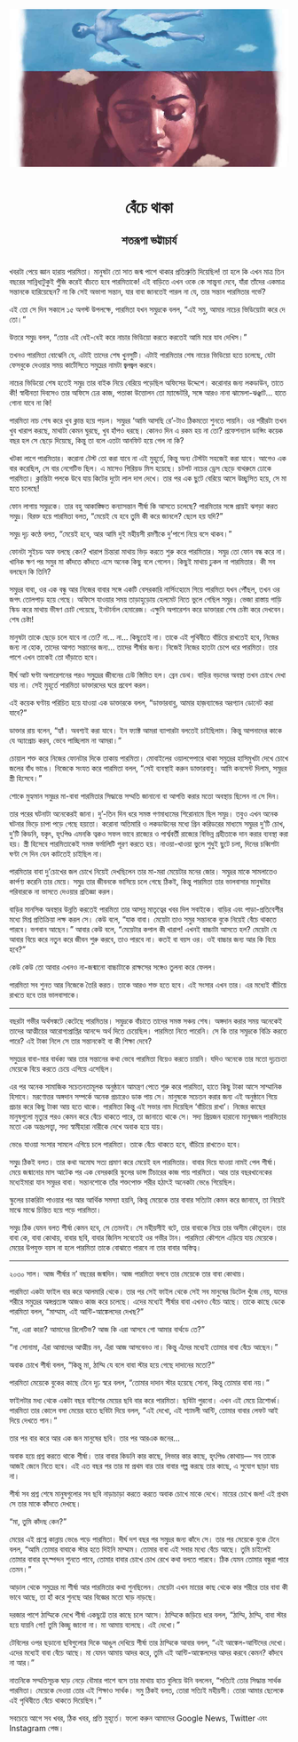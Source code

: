 <div align=center> <img src="../../metadata/images/rabibasariya/বেঁচে-থাকা-শতরূপা-ভট্টাচার্য.jpg" align="center"></div><br><h1 align=center>বেঁচে থাকা</h1>
<h2 align=center>শতরূপা ভট্টাচার্য</h2><br>খবরটা পেয়ে জ্ঞান হারায় পারমিতা। মানুষটা তো সাত জন্ম পাশে থাকার প্রতিশ্রুতি দিয়েছিল! তা হলে কি এখন মাত্র তিন বছরের সান্নিধ্যটুকুই পুঁজি করেই বাঁচতে হবে পারমিতাকে! এই বাড়িতে এখন ওকে কে সান্ত্বনা দেবে, যাঁরা তাঁদের একমাত্র সন্তানকে হারিয়েছেন? না কি সেই অভাগা সন্তান, যার বাবা জানতেই পারল না যে, তার সন্তান পারমিতার গর্ভে?

এই তো সে দিন সকালে ১৫ অগস্ট উপলক্ষে, পারমিতা যখন সমুদ্রকে বলল, “এই সমু, আমার নাচের ভিডিয়োটা করে দে তো।”

উত্তরে সমুদ্র বলল, “তোর এই ধেই-ধেই করে নাচার ভিডিয়ো করতে করতেই আমি মরে যাব দেখিস।”

তখনও পারমিতা বোঝেনি যে, এটাই তাদের শেষ খুনসুটি। এটাই পারমিতার শেষ নাচের ভিডিয়ো হতে চলেছে, যেটা ফেসবুকে দেওয়ার সময় কার্টেসিতে সমুদ্রের নামটা জ্বলজ্বল করবে।

নাচের ভিডিয়ো শেষ হতেই সমুদ্র তার বাইক নিয়ে বেরিয়ে পড়েছিল অফিসের উদ্দেশে। করোনার জন্য লকডাউন, তাতে কী! স্বাধীনতা দিবসেও তার অফিসে ঢের কাজ, পতাকা উত্তোলন তো ম্যান্ডেটরি, সঙ্গে আরও নানা ঝামেলা-ঝঞ্ঝাট… হাতে গোনা যাবে না কি!

পারমিতা নাচ শেষ করে খুব ক্লান্ত হয়ে পড়ল। সমুদ্রর ‘আমি আসছি রে’-টাও ঠিকমতো শুনতে পায়নি। ওর শরীরটা তখন খুব খারাপ করছে, মাথাটা কেমন ঘুরছে, খুব হাঁপও ধরছে। কোনও দিন এ রকম হয় না তো? প্রফেশন্যাল ডান্সিং কয়েক বছর হল সে ছেড়ে দিয়েছে, কিন্তু তা বলে এতটা আনফিট হয়ে গেল না কি?

খটকা লাগে পারমিতার। করোনা টেস্ট তো করা যাবে না এই মুহূর্তে, কিন্তু অন্য টেস্টটা সহজেই করা যাবে। আগেও এক বার করেছিল, সে বার নেগেটিভ ছিল। এ মাসেও পিরিয়ড মিস হয়েছে। চটপট নাচের ড্রেস ছেড়ে বাথরুমে ঢোকে পারমিতা। ক্লান্তিটা পলকে উবে যায় কিটের দুটো লাল দাগ দেখে। তার পর এক ছুটে বেরিয়ে আসে উচ্ছ্বসিত হয়ে, সে মা হতে চলেছে!

ফোন লাগায় সমুদ্রকে। তার বহু আকাঙ্ক্ষিত কন্যাসন্তান শীর্ষা কি আসতে চলেছে? পারমিতার সঙ্গে প্রায়ই ঝগড়া করত সমুদ্র। বিরক্ত হয়ে পারমিতা বলত, “মেয়েই যে হবে তুমি কী করে জানলে? ছেলে হয় যদি?”

সমুদ্র দৃঢ় কণ্ঠে বলত, “মেয়েই হবে, আর আমি দুই মহীয়সী রমণীকে দু’পাশে নিয়ে বসে থাকব।”

ফোনটা সুইচড অফ বলছে কেন? খারাপ চিন্তারা মাথায় ভিড় করতে শুরু করে পারমিতার। সমুদ্র তো ফোন বন্ধ করে না। খানিক ক্ষণ পর সমুর মা কাঁদতে কাঁদতে এসে অনেক কিছু বলে গেলেন। কিছুই মাথায় ঢুকল না পারমিতার। কী সব বলছেন কি তিনি?

সমুদ্রর বাবা, ওর এক বন্ধু আর নিজের বাবার সঙ্গে একটি বেসরকারি নার্সিংহোমে গিয়ে পারমিতা যখন পৌঁছল, তখন ওর জগৎ তোলপাড় হয়ে গেছে। অফিসে যাওয়ার সময় তাড়াহুড়োয় হেলমেট নিতে ভুলে গেছিল সমুদ্র। ভেজা রাস্তায় গাড়ি স্কিড করে মাথায় ভীষণ চোট পেয়েছে, ইনটার্নাল হেমারেজ। এক্ষুনি অপারেশন করে ডাক্তাররা শেষ চেষ্টা করে দেখবেন। শেষ চেষ্টা!

মানুষটা তাকে ছেড়ে চলে যাবে না তো? না... না... কিছুতেই না। তাকে এই পৃথিবীতে বাঁচিয়ে রাখতেই হবে, নিজের জন্য না হোক, তাদের আগত সন্তানের জন্য… তাদের শীর্ষার জন্য। নিজেই নিজের হাতটা চেপে ধরে পারমিতা। তার পাশে এখন তাকেই তো দাঁড়াতে হবে।

দীর্ঘ আট ঘণ্টা অপারেশনের পরও সমুদ্রের জীবনের ঢেউ স্তিমিত হল। ব্রেন ডেথ। বাড়ির বড়দের অবস্থা তখন চোখে দেখা যায় না। সেই মুহূর্তে পারমিতা ডাক্তারদের ঘরে প্রবেশ করল।

এই কয়েক ঘণ্টায় পরিচিত হয়ে যাওয়া এক ডাক্তারকে বলল, “ডাক্তারবাবু, আমার হাজ়ব্যান্ডের অরগ্যান ডোনেট করা যাবে?”

ডাক্তার রায় বলেন, “হ্যাঁ। অবশ্যই করা যাবে। ইন ফ্যাক্ট আমরা ব্যাপারটা বলতেই চাইছিলাম। কিন্তু আপনাদের কাকে যে অ্যাপ্রোচ করব, ভেবে পাচ্ছিলাম না আমরা।”

চোয়াল শক্ত করে নিজের ফোনটার দিকে তাকায় পারমিতা। মোবাইলের ওয়ালপেপারে থাকা সমুদ্রের হাসিমুখটা দেখে চোখে জলের বাঁধ ভাঙে। নিজেকে সংযত করে পারমিতা বলল, “সেই ব্যবস্থাই করুন ডাক্তারবাবু। আমি কনসেন্ট দিলাম, সমুদ্রর স্ত্রী হিসেবে।”

শোকে মুহ্যমান সমুদ্রর মা-বাবা পারমিতার সিদ্ধান্তে সম্মতি জানানো বা আপত্তি করার মতো অবস্থায় ছিলেন না সে দিন।

তার পরের ঘটনাটা অনেকেরই জানা। দু’-তিন দিন ধরে সমস্ত গণমাধ্যমের শিরোনামে ছিল সমুদ্র। তবুও এখন অনেক ঘটনার ভিড়ে চাপা পড়ে গেছে হয়তো। করোনা অতিমারি ও লকডাউনের মধ্যে গ্রিন করিডরের মাধ্যমে সমুদ্রর দু’টি চোখ, দু’টি কিডনি, যকৃৎ, হৃৎপিণ্ড এমনকি ত্বকও সফল ভাবে রাজ্যের ও পার্শ্ববর্তী রাজ্যের বিভিন্ন গ্রহীতাকে দান করার ব্যবস্থা করা হয়। স্ত্রী হিসেবে পারমিতাকেই সমস্ত ফর্মালিটি পূরণ করতে হয়। নাওয়া-খাওয়া ভুলে শুধুই ছুটে চলা, দিনের চব্বিশটা ঘণ্টা সে দিন যেন কাটতেই চাইছিল না।

পারমিতার বাবা দু’চোখের জল চোখে নিয়েই দেখছিলেন তার মা-মরা মেয়েটার মনের জোর। সমুদ্রর মাকে সামলাতেও কার্পণ্য করেনি তার মেয়ে। সমুদ্র তার জীবনকে ভাসিয়ে চলে গেছে ঠিকই, কিন্তু পারমিতা তার ভালবাসার মানুষটার পরিবারকে না ভাসতে দেওয়ার প্রতিজ্ঞা করল।

বাড়ির মানসিক অবস্থার উন্নতি করতেই পারমিতা তার আসন্ন মাতৃত্বের খবর দিল সবাইকে। বাড়ির এবং পাড়া-প্রতিবেশীর মধ্যে মিশ্র প্রতিক্রিয়া লক্ষ করল সে। কেউ বলে, “যাক বাবা। মেয়েটা তাও সমুর সন্তানকে বুকে নিয়েই বেঁচে থাকতে পারবে। ভগবান আছেন।” আবার কেউ বলে, “মেয়েটার কপাল কী খারাপ! এখনই বাচ্চাটা আসতে হল? মেয়েটা যে আবার বিয়ে করে নতুন করে জীবন শুরু করবে, তাও পারবে না। কতই বা বয়স ওর। ওই বাচ্চার জন্য আর কি বিয়ে হবে?”

কেউ কেউ তো আবার এখনও না-জন্মানো বাচ্চাটাকে রাক্ষসের সঙ্গেও তুলনা করে ফেলল।

পারমিতা সব শুনত আর নিজেকে তৈরি করত। তাকে আরও শক্ত হতে হবে। এই সংসার এখন তার। এর মধ্যেই বাঁচিয়ে রাখতে হবে তার ভালবাসাকে।

*****

বছরটা গভীর অর্থসঙ্কটে কেটেছে পারমিতার। সমুদ্রকে বাঁচাতে তাদের সমস্ত সঞ্চয় শেষ। অঙ্গদান করার সময় অনেকেই তাদের আত্মীয়ের আরোগ্যপ্রাপ্তির আনন্দে অর্থ দিতে চেয়েছিল। পারমিতা নিতে পারেনি। সে কি তার সমুদ্রকে বিক্রি করতে পারে? এই টাকা নিলে সে তার সন্তানকেই বা কী শিক্ষা দেবে?

সমুদ্রের বাবা-মার বার্ধক্য আর তার সন্তানের কথা ভেবে পারমিতা বিয়েও করতে চায়নি। যদিও অনেকে তার মতো দৃঢ়চেতা মেয়েকে বিয়ে করতে চেয়ে এগিয়ে এসেছিল।

এর পর অনেক সামাজিক সচেতনতামূলক অনুষ্ঠানে আমন্ত্রণ পেতে শুরু করে পারমিতা, হাতে কিছু টাকা আসে সাম্মানিক হিসাবে। মরণোত্তর অঙ্গদান সম্পর্কে অনেক প্রচারেও ডাক পায় সে। মানুষকে সচেতন করার জন্য এই অনুষ্ঠানে গিয়ে প্রচার করে কিছু টাকা আয় হতে থাকে। পারমিতা কিন্তু এই সভার নাম দিয়েছিল ‘বাঁচিয়ে রাখা’। নিজের কাছের মানুষগুলো মৃত্যুর পরও কেমন করে বেঁচে থাকতে পারে, তা জানাতে থাকে সে। সদ্য প্রিয়জন হারানো মানুষজন পারমিতার মতো এক অন্তঃসত্ত্বা, সদ্য স্বামীহারা নারীকে দেখে অবাক হয়ে যায়।

ভেঙে যাওয়া সংসার সামলে এগিয়ে চলে পারমিতা। তাকে বেঁচে থাকতে হবে, বাঁচিয়ে রাখতেও হবে।

সমুদ্র ঠিকই বলত। তার কথা অমোঘ সত্য প্রমাণ করে মেয়েই হল পারমিতার। বাবার দিয়ে যাওয়া নামই পেল শীর্ষা। মেয়ে জন্মানোর মাস আটেক পর এক বেসরকারি স্কুলের ডান্স টিচারের কাজ পায় পারমিতা। আর তার বছরখানেকের মধ্যেইমারা যান সমুদ্রর বাবা। সন্তানশোকে তাঁর শক্তপোক্ত শরীর হঠাৎই অনেকটা ভেঙে গিয়েছিল।

স্কুলের চাকরিটা পাওয়ার পর আর আর্থিক সমস্যা হয়নি, কিন্তু মেয়েকে তার বাবার সত্যিটা কেমন করে জানাবে, তা নিয়েই মাঝে মাঝে চিন্তিত হয়ে পড়ে পারমিতা।

সমুদ্র ঠিক যেমন বলত শীর্ষা কেমন হবে, সে তেমনই। সে মহীয়সীই বটে, তার বাবাকে নিয়ে তার অসীম কৌতূহল। তার বাবা কে, বাবা কোথায়, বাবার ছবি, বাবার জিনিস সবেতেই ওর গভীর টান। পারমিতা কৌশলে এড়িয়ে যায় মেয়েকে। মেয়ের উপযুক্ত বয়স না হলে পারমিতা তাকে বোঝাতে পারবে না তার বাবার অস্তিত্ব।

*****

২০৩০ সাল। আজ শীর্ষার ন’ বছরের জন্মদিন। আজ পারমিতা বলবে তার মেয়েকে তার বাবা কোথায়।

পারমিতা একটা ফাইল বার করে আলমারি থেকে। তার পর সেই ফাইল থেকে সেই সব মানুষের ডিটেল খুঁজে নেয়, যাদের শরীরে সমুদ্রের অঙ্গপ্রত্যঙ্গ আজও কাজ করে চলেছে। এদের মধ্যেই শীর্ষার বাবা এখনও বেঁচে আছে। তাকে কাছে ডেকে পারমিতা বলল, “মাম্মাম, এই আন্টি-আঙ্কেলদের দেখছ?”

“মা, এরা কারা? আমাদের রিলেটিভ? আজ কি এরা আসবে গো আমার বার্থডে তে?”

“না সোনামা, এঁরা আমাদের আত্মীয় নন, এঁরা আজ আসবেনও না। কিন্তু এঁদের মধ্যেই তোমার বাবা বেঁচে আছেন।”

অবাক চোখে শীর্ষা বলল, “কিন্তু মা, ঠাম্মি যে বলে বাবা স্টার হয়ে গেছে দাদানের মতো?”

পারমিতা মেয়েকে বুকের কাছে টেনে দৃঢ় স্বরে বলল, “তোমার দাদান স্টার হয়েছে সোনা, কিন্তু তোমার বাবা নয়।”

ফাইলটার মধ্য থেকে একটা বছর বাইশের মেয়ের ছবি বার করে পারমিতা। ছবিটা পুরনো। এখন এই মেয়ে ত্রিশোর্ধ্ব। পারমিতা তার কোলে বসা মেয়ের হাতে ছবিটা দিয়ে বলল, “এই দেখো, এই শ্যামলী আন্টি, তোমার বাবার লেফট আই দিয়ে দেখতে পান।”

তার পর বার করে আর এক জন মানুষের ছবি। তার পর আরএক জনের…

অবাক হয়ে প্রশ্ন করতে থাকে শীর্ষা। তার বাবার কিডনি কার কাছে, লিভার কার কাছে, হৃৎপিণ্ড কোথায়— সব তাকে আজই জেনে নিতে হবে। এই এত বছর পর তার মা প্রথম বার তার বাবার গল্প করছে তার কাছে, এ সুযোগ ছাড়া যায় না।

শীর্ষা সব প্রশ্ন শেষে মানুষগুলোর সব ছবি নাড়াচাড়া করতে করতে অবাক চোখে মাকে দেখে। মায়ের চোখে জল! এই প্রথম সে তার মাকে কাঁদতে দেখছে।

“মা, তুমি কাঁদছ কেন?”

মেয়ের এই প্রশ্নে কান্নায় ভেঙে পড়ে পারমিতা। দীর্ঘ দশ বছর পর সমুদ্রর জন্য কাঁদে সে। তার পর মেয়েকে বুকে টেনে বলল, “আমি তোমার বাবাকে স্টার হতে দিইনি মাম্মাম। তোমার বাবা এই সবার মধ্যে বেঁচে আছে। তুমি চাইলেই তোমার বাবার হৃৎস্পন্দন শুনতে পাবে, তোমার বাবার চোখে চোখ রেখে কথা বলতে পারবে। ঠিক যেমন তোমার বন্ধুরা পারে তেমন।”

আড়াল থেকে সমুদ্রের মা শীর্ষা আর পারমিতার কথা শুনছিলেন। মেয়েটা এখন মায়ের কাছ থেকে কার শরীরে তার বাবা কী ভাবে আছে, তা হাঁ করে শুনছে আর বিজ্ঞের মতো ঘাড় নাড়ছে।

দরজার পাশে ঠাম্মিকে দেখে শীর্ষা একছুট্টে তার কাছে চলে আসে। ঠাম্মিকে জড়িয়ে ধরে বলল, “ঠাম্মি, ঠাম্মি, বাবা স্টার হয়ে যায়নি গো! তুমি কিচ্ছু জানো না। মা আমায় বলেছে। এই দেখো।”

টেবিলের ওপর ছড়ানো ছবিগুলোর দিকে আঙুল দেখিয়ে শীর্ষা তার ঠাম্মিকে আবার বলল, “এই আঙ্কেল-আন্টিদের দেখো। এদের মধ্যেই বাবা বেঁচে আছে। মা যেমন আমায় আদর করে, তুমি এই আন্টি-আঙ্কেলদের আদর করবে কেমন? কাঁদবে না আর।”

নাতনিকে সম্মতিসূচক ঘাড় নেড়ে বৌমার পাশে বসে তার মাথায় হাত বুলিয়ে উনি বললেন, “সত্যিই তোর সিদ্ধান্ত সার্থক পারমিতা। মেয়েকে দেওয়া তোর এই শিক্ষাও সার্থক। সমু ঠিকই বলত, তোরা সত্যিই মহীয়সী। তোরা আমার ছেলেকে এই পৃথিবীতে বেঁচে থাকতে দিয়েছিস।”

সবচেয়ে আগে সব খবর, ঠিক খবর, প্রতি মুহূর্তে। ফলো করুন আমাদের Google News, Twitter এবং Instagram পেজ।